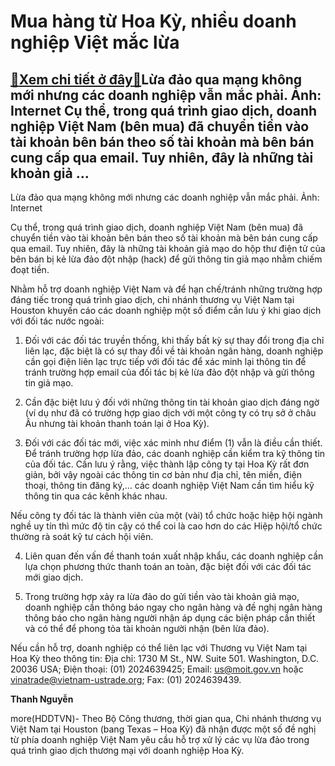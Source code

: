 Mua hàng từ Hoa Kỳ, nhiều doanh nghiệp Việt mắc lừa
===================================================

[:gift:Xem chi tiết ở đây:gift:](https://hddtvn.com/mua-hang-tu-hoa-ky-nhieu-doanh-nghiep-viet-mac-lua/)Lừa đảo qua mạng không mới nhưng các doanh nghiệp vẫn mắc phải. Ảnh: Internet Cụ thể, trong quá trình giao dịch, doanh nghiệp Việt Nam (bên mua) đã chuyển tiền vào tài khoản bên bán theo số tài khoản mà bên bán cung cấp qua email. Tuy nhiên, đây là những tài khoản giả …
------------------------------------------------------------------------------------------------------------------------------------------------------------------------------------------------------------------------------------------------------------------------------







 






 Lừa đảo qua mạng không mới nhưng các doanh nghiệp vẫn mắc phải. Ảnh: Internet 


Cụ thể, trong quá trình giao dịch, doanh nghiệp Việt Nam (bên mua) đã chuyển tiền vào tài khoản bên bán theo số tài khoản mà bên bán cung cấp qua email. Tuy nhiên, đây là những tài khoản giả mạo do hộp thư điện tử của bên bán bị kẻ lừa đảo đột nhập (hack) để gửi thông tin giả mạo nhằm chiếm đoạt tiền.


 Nhằm hỗ trợ doanh nghiệp Việt Nam và để hạn chế/tránh những trường hợp đáng tiếc trong quá trình giao dịch, chi nhánh thương vụ Việt Nam tại Houston khuyến cáo các doanh nghiệp một số điểm cần lưu ý khi giao dịch với đối tác nước ngoài:


 1. Đối với các đối tác truyền thống, khi thấy bất kỳ sự thay đổi trong địa chỉ liên lạc, đặc biệt là có sự thay đổi về tài khoản ngân hàng, doanh nghiệp cần gọi điện liên lạc trực tiếp với đối tác để xác minh lại thông tin để tránh trường hợp email của đối tác bị kẻ lừa đảo đột nhập và gửi thông tin giả mạo.


 2. Cần đặc biệt lưu ý đối với những thông tin tài khoản giao dịch đáng ngờ (ví dụ như đã có trường hợp giao dịch với một công ty có trụ sở ở châu Âu nhưng tài khoản thanh toán lại ở Hoa Kỳ).


 3. Đối với các đối tác mới, việc xác minh như điểm (1) vẫn là điều cần thiết. Để tránh trường hợp lừa đảo, các doanh nghiệp cần kiểm tra kỹ thông tin của đối tác. Cần lưu ý rằng, việc thành lập công ty tại Hoa Kỳ rất đơn giản, bởi vậy ngoài các thông tin cơ bản như địa chỉ, tên miền, điện thoại, thông tin đăng ký,… các doanh nghiệp Việt Nam cần tìm hiểu kỹ thông tin qua các kênh khác nhau. 


 Nếu công ty đối tác là thành viên của một (vài) tổ chức hoặc hiệp hội ngành nghề uy tín thì mức độ tin cậy có thể coi là cao hơn do các Hiệp hội/tổ chức thường rà soát kỹ tư cách hội viên.


 4. Liên quan đến vấn đề thanh toán xuất nhập khẩu, các doanh nghiệp cần lựa chọn phương thức thanh toán an toàn, đặc biệt đối với các đối tác mới giao dịch.


 5. Trong trường hợp xảy ra lừa đảo do gửi tiền vào tài khoản giả mạo, doanh nghiệp cần thông báo ngay cho ngân hàng và đề nghị ngân hàng thông báo cho ngân hàng người nhận áp dụng các biện pháp cần thiết và có thể để phong tỏa tài khoản người nhận (bên lừa đảo).


 Nếu cần hỗ trợ, doanh nghiệp có thể liên lạc với Thương vụ Việt Nam tại Hoa Kỳ theo thông tin: Địa chỉ: 1730 M St., NW. Suite 501. Washington, D.C. 20036 USA; Điện thoại: (01) 2024639425; Email: us@moit.gov.vn hoặc vinatrade@vietnam-ustrade.org; Fax: (01) 2024639439.






**Thanh Nguyễn**



more(HDDTVN)- Theo Bộ Công thương, thời gian qua, Chi nhánh thương vụ Việt Nam tại Houston (bang Texas – Hoa Kỳ) đã nhận được một số đề nghị từ phía doanh nghiệp Việt Nam yêu cầu hỗ trợ xử lý các vụ lừa đảo trong quá trình giao dịch thương mại với doanh nghiệp Hoa Kỳ.

